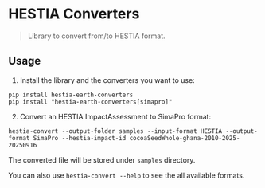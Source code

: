 # HESTIA Converters

> Library to convert from/to HESTIA format.

## Usage

1. Install the library and the converters you want to use:
```
pip install hestia-earth-converters
pip install "hestia-earth-converters[simapro]"
```
2. Convert an HESTIA ImpactAssessment to SimaPro format:
```
hestia-convert --output-folder samples --input-format HESTIA --output-format SimaPro --hestia-impact-id cocoaSeedWhole-ghana-2010-2025-20250916
```

The converted file will be stored under `samples` directory.

You can also use `hestia-convert --help` to see the all available formats.
